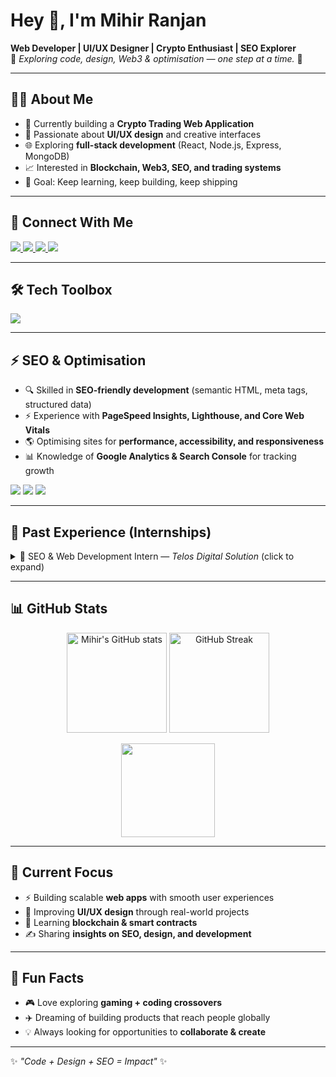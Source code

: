 # Hey 👋, I'm Mihir Ranjan  

**Web Developer | UI/UX Designer | Crypto Enthusiast | SEO Explorer**  
🌱 *Exploring code, design, Web3 & optimisation — one step at a time.* 🚀  

---

## 👨‍💻 About Me  

- 🔭 Currently building a **Crypto Trading Web Application**  
- 🎨 Passionate about **UI/UX design** and creative interfaces  
- 🌐 Exploring **full-stack development** (React, Node.js, Express, MongoDB)  
- 📈 Interested in **Blockchain, Web3, SEO, and trading systems**  
- 🎯 Goal: Keep learning, keep building, keep shipping  

---

## 🔗 Connect With Me  

<p>
  <a href="https://www.linkedin.com/in/mihirrr/" target="_blank">
    <img src="https://img.shields.io/badge/LinkedIn-%230A66C2.svg?&style=for-the-badge&logo=linkedin&logoColor=white" />
  </a>
  <a href="https://dribbble.com/connectmihir" target="_blank">
    <img src="https://img.shields.io/badge/Dribbble-%23EA4C89.svg?&style=for-the-badge&logo=dribbble&logoColor=white" />
  </a>
  <a href="mailto:connectmihirr@gmail.com" target="_blank">
    <img src="https://img.shields.io/badge/Gmail-D14836.svg?&style=for-the-badge&logo=gmail&logoColor=white" />
  </a>
  <a href="https://mihirranjan.in/" target="_blank">
    <img src="https://img.shields.io/badge/Portfolio-%23000000.svg?&style=for-the-badge&logo=vercel&logoColor=white" />
  </a>
</p>  

---

## 🛠️ Tech Toolbox  

<p>
  <img src="https://skillicons.dev/icons?i=html,css,js,tailwind,figma,git,github,vscode,linux,bootstrap,cpp,wordpress,python,jupyternotebook" />
</p>

---

## ⚡ SEO & Optimisation  

- 🔍 Skilled in **SEO-friendly development** (semantic HTML, meta tags, structured data)  
- ⚡ Experience with **PageSpeed Insights, Lighthouse, and Core Web Vitals**  
- 🌎 Optimising sites for **performance, accessibility, and responsiveness**  
- 📊 Knowledge of **Google Analytics & Search Console** for tracking growth  

<p>
  <img src="https://img.shields.io/badge/SEO-4285F4?style=for-the-badge&logo=google&logoColor=white" />
  <img src="https://img.shields.io/badge/Lighthouse-FF6F00?style=for-the-badge&logo=lighthouse&logoColor=white" />
  <img src="https://img.shields.io/badge/Analytics-E37400?style=for-the-badge&logo=google-analytics&logoColor=white" />
</p>

---

## 💼 Past Experience (Internships)  

<details>
  <summary>🔹 SEO & Web Development Intern — <i>Telos Digital Solution</i> (click to expand)</summary>  

**Projects Completed:**  
- Created an **SEO-optimised website** generating *5k+ impressions*, *2%+ CTR* with avg. position of *22*.  
- Built and optimised **37 technical blogs** (SEO, content marketing, local SEO) → *27k+ impressions*.  
- Designed & deployed **9 websites** for B2B, D2C, and portfolios.  
- Provided **WordPress training** and created basic HTML sites to meet business goals.  
- Developed and managed a **content HubSpot** to increase organic visibility and traffic.  

**Key Achievements:**  
1. Ranked site on Google for **200+ keywords in 3 months**.  
2. Achieved avg. position **#50** across targeted keywords.  
3. Secured top Bing positions for **130+ keywords** (avg. under top 5).  
4. Generated **27k+ impressions** and **45+ organic clicks** with SEO.  
5. Drove **1.4k+ impressions** via image search with 10+ clicks.  
6. Generated **1.5k+ Bing impressions** and 18+ clicks (CTR > 1.4%).  
7. Implemented **on-page SEO, keyword research, content strategy, and technical SEO**.  
8. Continuously monitored with **Google Analytics, Search Console, and SEO tools** for refinement.  

</details>  

---

## 📊 GitHub Stats  

<p align="center">
  <img src="https://github-readme-stats.vercel.app/api?username=connectmihir&show_icons=true&theme=tokyonight" alt="Mihir's GitHub stats" height="160"/>
  <img src="https://github-readme-streak-stats.herokuapp.com/?user=connectmihir&theme=tokyonight" alt="GitHub Streak" height="160"/>
</p>

<p align="center">
  <img src="https://github-readme-stats.vercel.app/api/top-langs/?username=connectmihir&layout=compact&theme=tokyonight" height="150"/>
</p>

---

## 🚀 Current Focus  

- ⚡ Building scalable **web apps** with smooth user experiences  
- 📱 Improving **UI/UX design** through real-world projects  
- 🔐 Learning **blockchain & smart contracts**  
- ✍️ Sharing **insights on SEO, design, and development**  

---

## 🌟 Fun Facts  

- 🎮 Love exploring **gaming + coding crossovers**  
- ✈️ Dreaming of building products that reach people globally  
- 💡 Always looking for opportunities to **collaborate & create**  

---

✨ *"Code + Design + SEO = Impact"* ✨
